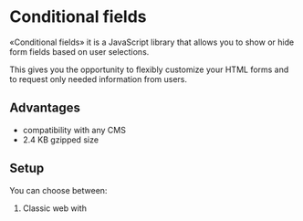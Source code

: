 # Conditional fields

«Conditional fields» it is a JavaScript library that allows you to show or hide form fields based on user selections. 

This gives you the opportunity to flexibly customize your HTML forms and to request only needed information from users.

## Advantages

* compatibility with any CMS
* 2.4 KB gzipped size

## Setup

You can choose between:

1. Classic web with <script> tag

```html
<script src="conditional-fields.browser.js"></script>
```

2. ES6 Modules

```javascript
import ConditionalFields from 'conditional-fields';
```
